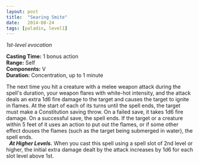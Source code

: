 ```yaml
---
layout: post
title:  "Searing Smite"
date:   2014-08-24
tags: [paladin, level1]
---
```


_1st-level evocation_

**Casting Time:** 1 bonus action  
**Range:** Self  
**Components:** V  
**Duration:** Concentration, up to 1 minute

The next time you hit a creature with a melee weapon attack during the spell's duration, your weapon flares with white-hot intensity, and the attack deals an extra 1d6 fire damage to the target and causes the target to ignite in flames. At the start of each of its turns until the spell ends, the target must make a Constitution saving throw. On a failed save, it takes 1d6 fire damage. On a successful save, the spell ends. If the target or a creature within 5 feet of it uses an action to put out the flames, or if some other effect douses the flames (such as the target being submerged in water), the spell ends.  
&nbsp;&nbsp;_**At Higher Levels.**_ When you cast this spell using a spell slot of 2nd level or higher, the initial extra damage dealt by the attack increases by 1d6 for each slot level above 1st.
